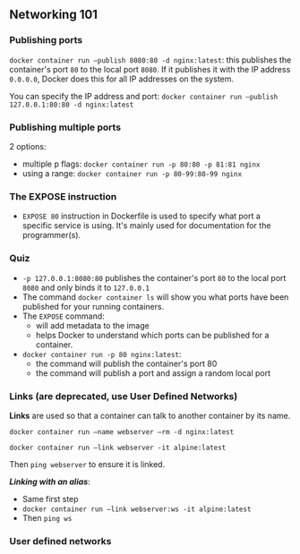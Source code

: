 ## Networking 101

### Publishing ports

`docker container run —publish 8080:80 -d nginx:latest`: this publishes the container's port `80` to the local port `8080`. If it publishes it with the IP address `0.0.0.0`, Docker does this for all IP addresses on the system.

You can specify the IP address and port: `docker container run —publish 127.0.0.1:80:80 -d nginx:latest`

### Publishing multiple ports

2 options:

- multiple p flags: `docker container run -p 80:80 -p 81:81 nginx`
- using a range: `docker container run -p 80-99:80-99 nginx`

### The EXPOSE instruction

- `EXPOSE 80` instruction in Dockerfile is used to specify what port a specific service is using. It's mainly used for documentation for the programmer(s).

### Quiz

- `-p 127.0.0.1:8080:80` publishes the container's port `80` to the local port `8080` and only binds it to `127.0.0.1`
- The command `docker container ls` will show you what ports have been published for your running containers.
- The `EXPOSE` command:
  - will add metadata to the image
  - helps Docker to understand which ports can be published for a container.
- `docker container run -p 80 nginx:latest`:
  - the command will publish the container's port 80
  - the command will publish a port and assign a random local port

### Links (are deprecated, use User Defined Networks)

**Links** are used so that a container can talk to another container by its name.

`docker container run —name webserver —rm -d nginx:latest`

`docker container run —link webserver -it alpine:latest`

Then `ping webserver` to ensure it is linked.

**_Linking with an alias_**:

- Same first step
- `docker container run —link webserver:ws -it alpine:latest`
- Then `ping ws`

### User defined networks

